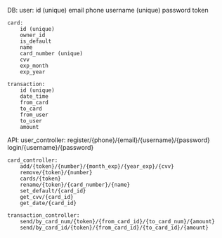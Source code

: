 DB:
	user:
		id (unique)
		email
		phone
		username (unique)
		password
		token
		
	card:
		id (unique)
		owner_id
		is_default
		name
		card_number (unique)
		cvv
		exp_month
		exp_year
		
	transaction:
		id (unique)
		date_time
		from_card
		to_card
		from_user
		to_user
		amount
		

API:
	user_controller:
		register/{phone}/{email}/{username}/{password}
		login/{username}/{password}
		
	card_controller:
		add/{token}/{number}/{month_exp}/{year_exp}/{cvv}
		remove/{token}/{number}
		cards/{token}
		rename/{token}/{card_number}/{name}
		set_default/{card_id}
		get_cvv/{card_id}
		get_date/{card_id}
		
	transaction_controller:
		send/by_card_num/{token}/{from_card_id}/{to_card_num}/{amount}
		send/by_card_id/{token}/{from_card_id}/{to_card_id}/{amount}
		
		